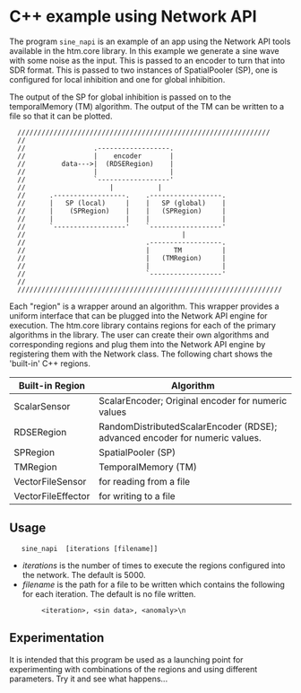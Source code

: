 ﻿# C++ example using Network API
The program `sine_napi` is an example of an app using the Network API tools 
available in the htm.core library.  In this example we generate a sine wave 
with some noise as the input.  This is passed to an encoder to turn that 
into SDR format.  This is passed to two instances of SpatialPooler (SP), 
one is configured for local inhibition and one for global inhibition.  

The output of the SP for global inhibition is passed on to the temporalMemory (TM) 
algorithm.  The output of the TM can be written to a file so that it can be plotted.

```
  ///////////////////////////////////////////////////////////////
  //
  //                 .------------------.
  //                 |    encoder       |
  //         data--->|  (RDSERegion)    |
  //                 |                  |
  //                 `------------------'
  //                     |           |
  //      .------------------.    .------------------.
  //      |   SP (local)     |    |   SP (global)    |
  //      |    (SPRegion)    |    |   (SPRegion)     |
  //      |                  |    |                  |
  //      `------------------'    `------------------'
  //                                       |
  //                              .------------------.
  //                              |      TM          |
  //                              |   (TMRegion)     |
  //                              |                  |
  //                              `------------------'
  //
  //////////////////////////////////////////////////////////////////
```

Each "region" is a wrapper around an algorithm.  This wrapper provides a uniform interface that can be plugged into the Network API engine for execution. The htm.core library contains regions for each of the primary algorithms in the library. The user can create their own algorithms and corresponding regions and plug them into the Network API engine by registering them with the Network class.  The following chart shows the 'built-in' C++ regions.  
<table>
<thead>
	<tr>
		<th>Built-in Region</th>
		<th>Algorithm</th>
	</tr>
</thead>
<tbody>
	<tr>
		<td>ScalarSensor</td>
		<td>ScalarEncoder;  Original encoder for numeric values</td>
	</tr>
	<tr>
		<td>RDSERegion</td>
		<td>RandomDistributedScalarEncoder (RDSE);  advanced encoder for numeric values.</td>
	</tr>
	<tr>
		<td>SPRegion</td>
		<td>SpatialPooler (SP)</td>
	</tr>
	<tr>
		<td>TMRegion</td>
		<td>TemporalMemory (TM)</td>
	</tr>
	<tr>
		<td>VectorFileSensor</td>
		<td>for reading from a file</td>
	</tr>
	<tr>
		<td>VectorFileEffector</td>
		<td>for writing to a file</td>
	</tr>
</tbody>
</table>

## Usage

```
   sine_napi  [iterations [filename]]
```
- *iterations* is the number of times to execute the regions configured into the network. The default is 5000.
- *filename* is the path for a file to be written which contains the following for each iteration.  The default is no file written.
```
        <iteration>, <sin data>, <anomaly>\n
```


## Experimentation
It is intended that this program be used as a launching point for experimenting with combinations of the regions and using different parameters.  Try it and see what happens...